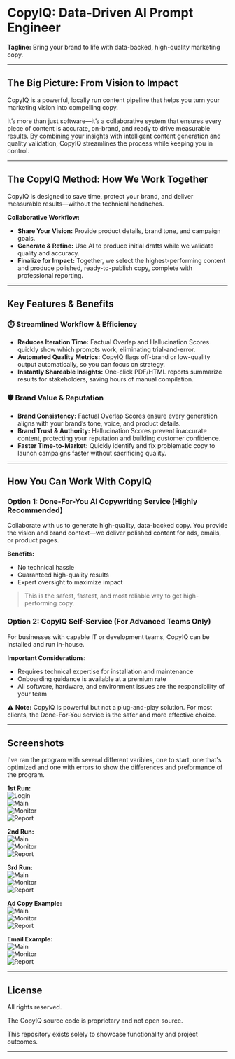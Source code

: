 # CopyIQ: Data-Driven AI Prompt Engineer 
**Tagline:** Bring your brand to life with data-backed, high-quality marketing copy.

---

## The Big Picture: From Vision to Impact
CopyIQ is a powerful, locally run content pipeline that helps you turn your marketing vision into compelling copy.

It’s more than just software—it’s a collaborative system that ensures every piece of content is accurate, on-brand, and ready to drive measurable results. By combining your insights with intelligent content generation and quality validation, CopyIQ streamlines the process while keeping you in control.

---

## The CopyIQ Method: How We Work Together
CopyIQ is designed to save time, protect your brand, and deliver measurable results—without the technical headaches.

**Collaborative Workflow:**  
- **Share Your Vision:** Provide product details, brand tone, and campaign goals.  
- **Generate & Refine:** Use AI to produce initial drafts while we validate quality and accuracy.  
- **Finalize for Impact:** Together, we select the highest-performing content and produce polished, ready-to-publish copy, complete with professional reporting.

---

## Key Features & Benefits

### ⏱️ Streamlined Workflow & Efficiency
- **Reduces Iteration Time:** Factual Overlap and Hallucination Scores quickly show which prompts work, eliminating trial-and-error.  
- **Automated Quality Metrics:** CopyIQ flags off-brand or low-quality output automatically, so you can focus on strategy.  
- **Instantly Shareable Insights:** One-click PDF/HTML reports summarize results for stakeholders, saving hours of manual compilation.

### 🛡️ Brand Value & Reputation
- **Brand Consistency:** Factual Overlap Scores ensure every generation aligns with your brand’s tone, voice, and product details.  
- **Brand Trust & Authority:** Hallucination Scores prevent inaccurate content, protecting your reputation and building customer confidence.  
- **Faster Time-to-Market:** Quickly identify and fix problematic copy to launch campaigns faster without sacrificing quality.

---

## How You Can Work With CopyIQ

### Option 1: Done-For-You AI Copywriting Service (Highly Recommended)
Collaborate with us to generate high-quality, data-backed copy. You provide the vision and brand context—we deliver polished content for ads, emails, or product pages.

**Benefits:**  
- No technical hassle  
- Guaranteed high-quality results  
- Expert oversight to maximize impact  

> This is the safest, fastest, and most reliable way to get high-performing copy.

### Option 2: CopyIQ Self-Service (For Advanced Teams Only)
For businesses with capable IT or development teams, CopyIQ can be installed and run in-house.

**Important Considerations:**  
- Requires technical expertise for installation and maintenance  
- Onboarding guidance is available at a premium rate  
- All software, hardware, and environment issues are the responsibility of your team  

⚠️ **Note:** CopyIQ is powerful but not a plug-and-play solution. For most clients, the Done-For-You service is the safer and more effective choice.

---

## Screenshots
I've ran the program with several different varibles, one to start, one that's optimized and one with errors to show the differences and preformance of the program.


**1st Run:**  
![Login](https://github.com/Todd2112/My-Portfolio/blob/master/CopyIq/1st_run_log-in.png)  
![Main](https://github.com/Todd2112/My-Portfolio/blob/master/CopyIq/1st_run_main.png)  
![Monitor](https://github.com/Todd2112/My-Portfolio/blob/master/CopyIq/1st_run_monitor.png)  
![Report](https://github.com/Todd2112/My-Portfolio/blob/master/CopyIq/1st_run_report.png)

**2nd Run:**  
![Main](https://github.com/Todd2112/My-Portfolio/blob/master/CopyIq/2nd_run_main.png)  
![Monitor](https://github.com/Todd2112/My-Portfolio/blob/master/CopyIq/2nd_run_monitor.png)  
![Report](https://github.com/Todd2112/My-Portfolio/blob/master/CopyIq/2nd_run_report.png)

**3rd Run:**  
![Main](https://github.com/Todd2112/My-Portfolio/blob/master/CopyIq/3rd_run_main.png)  
![Monitor](https://github.com/Todd2112/My-Portfolio/blob/master/CopyIq/3rd_run_monitor.png)  
![Report](https://github.com/Todd2112/My-Portfolio/blob/master/CopyIq/3rd_run_report.png)

**Ad Copy Example:**  
![Main](https://github.com/Todd2112/My-Portfolio/blob/master/CopyIq/ad_copy_main.png)  
![Monitor](https://github.com/Todd2112/My-Portfolio/blob/master/CopyIq/ad_copy_monitor.png)  
![Report](https://github.com/Todd2112/My-Portfolio/blob/master/CopyIq/ad_copy_report.png)

**Email Example:**  
![Main](https://github.com/Todd2112/My-Portfolio/blob/master/CopyIq/email_main.png)  
![Monitor](https://github.com/Todd2112/My-Portfolio/blob/master/CopyIq/email_monitor.png)  
![Report](https://github.com/Todd2112/My-Portfolio/blob/master/CopyIq/email_report.png)

---

## License
All rights reserved.

The CopyIQ source code is proprietary and not open source.

This repository exists solely to showcase functionality and project outcomes.

---

